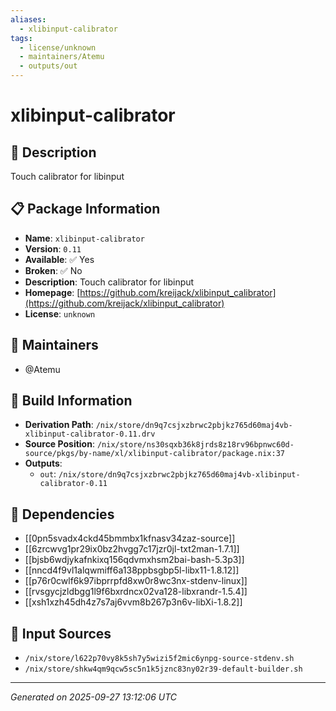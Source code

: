 ```yaml
---
aliases:
  - xlibinput-calibrator
tags:
  - license/unknown
  - maintainers/Atemu
  - outputs/out
---
```


# xlibinput-calibrator

## 📝 Description

Touch calibrator for libinput

## 📋 Package Information

- **Name**: `xlibinput-calibrator`
- **Version**: `0.11`
- **Available**: ✅ Yes
- **Broken**: ✅ No
- **Description**: Touch calibrator for libinput
- **Homepage**: [https://github.com/kreijack/xlibinput_calibrator](https://github.com/kreijack/xlibinput_calibrator)
- **License**: `unknown`
## 👥 Maintainers

- @Atemu


## 🔧 Build Information

- **Derivation Path**: `/nix/store/dn9q7csjxzbrwc2pbjkz765d60maj4vb-xlibinput-calibrator-0.11.drv`
- **Source Position**: `/nix/store/ns30sqxb36k8jrds8z18rv96bpnwc60d-source/pkgs/by-name/xl/xlibinput-calibrator/package.nix:37`
- **Outputs**:
  - `out`:  `/nix/store/dn9q7csjxzbrwc2pbjkz765d60maj4vb-xlibinput-calibrator-0.11`

## 🔗 Dependencies

- [[0pn5svadx4ckd45bmmbx1kfnasv34zaz-source]]
- [[6zrcwvg1pr29ix0bz2hvgg7c17jzr0jl-txt2man-1.7.1]]
- [[bjsb6wdjykafnkixq156qdvmxhsm2bai-bash-5.3p3]]
- [[nncd4f9vl1alqwmiff6a138ppbsgbp5l-libx11-1.8.12]]
- [[p76r0cwlf6k97ibprrpfd8xw0r8wc3nx-stdenv-linux]]
- [[rvsgycjzldbgg1l9f6bxrdncx02va128-libxrandr-1.5.4]]
- [[xsh1xzh45dh4z7s7aj6vvm8b267p3n6v-libXi-1.8.2]]

## 📁 Input Sources

- `/nix/store/l622p70vy8k5sh7y5wizi5f2mic6ynpg-source-stdenv.sh`
- `/nix/store/shkw4qm9qcw5sc5n1k5jznc83ny02r39-default-builder.sh`

---
*Generated on 2025-09-27 13:12:06 UTC*
